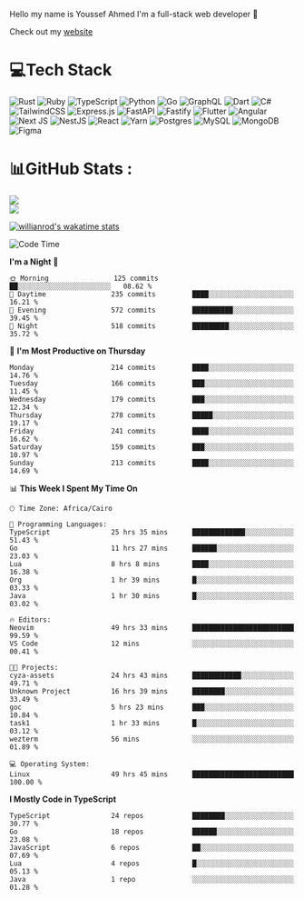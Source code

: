 Hello my name is Youssef Ahmed I'm a full-stack web developer 👋

Check out my [website](https://youssefahmed.vercel.app)
 
# 💻Tech Stack

![Rust](https://img.shields.io/badge/rust-%23000000.svg?style=for-the-badge&logo=rust&logoColor=white) ![Ruby](https://img.shields.io/badge/ruby-%23CC342D.svg?style=for-the-badge&logo=ruby&logoColor=white) ![TypeScript](https://img.shields.io/badge/typescript-%23007ACC.svg?style=for-the-badge&logo=typescript&logoColor=white) ![Python](https://img.shields.io/badge/python-3670A0?style=for-the-badge&logo=python&logoColor=ffdd54) ![Go](https://img.shields.io/badge/go-%2300ADD8.svg?style=for-the-badge&logo=go&logoColor=white) ![GraphQL](https://img.shields.io/badge/-GraphQL-E10098?style=for-the-badge&logo=graphql&logoColor=white) ![Dart](https://img.shields.io/badge/dart-%230175C2.svg?style=for-the-badge&logo=dart&logoColor=white) ![C#](https://img.shields.io/badge/c%23-%23239120.svg?style=for-the-badge&logo=c-sharp&logoColor=white) ![TailwindCSS](https://img.shields.io/badge/tailwindcss-%2338B2AC.svg?style=for-the-badge&logo=tailwind-css&logoColor=white) ![Express.js](https://img.shields.io/badge/express.js-%23404d59.svg?style=for-the-badge&logo=express&logoColor=%2361DAFB) ![FastAPI](https://img.shields.io/badge/FastAPI-005571?style=for-the-badge&logo=fastapi) ![Fastify](https://img.shields.io/badge/fastify-%23000000.svg?style=for-the-badge&logo=fastify&logoColor=white) ![Flutter](https://img.shields.io/badge/Flutter-%2302569B.svg?style=for-the-badge&logo=Flutter&logoColor=white) ![Angular](https://img.shields.io/badge/angular-%23DD0031.svg?style=for-the-badge&logo=angular&logoColor=white) ![Next JS](https://img.shields.io/badge/Next-black?style=for-the-badge&logo=next.js&logoColor=white) ![NestJS](https://img.shields.io/badge/nestjs-%23E0234E.svg?style=for-the-badge&logo=nestjs&logoColor=white) ![React](https://img.shields.io/badge/react-%2320232a.svg?style=for-the-badge&logo=react&logoColor=%2361DAFB) ![Yarn](https://img.shields.io/badge/yarn-%232C8EBB.svg?style=for-the-badge&logo=yarn&logoColor=white) ![Postgres](https://img.shields.io/badge/postgres-%23316192.svg?style=for-the-badge&logo=postgresql&logoColor=white) ![MySQL](https://img.shields.io/badge/mysql-%2300f.svg?style=for-the-badge&logo=mysql&logoColor=white) ![MongoDB](https://img.shields.io/badge/MongoDB-%234ea94b.svg?style=for-the-badge&logo=mongodb&logoColor=white)     ![Figma](https://img.shields.io/badge/figma-%23F24E1E.svg?style=for-the-badge&logo=figma&logoColor=white)

# 📊GitHub Stats :

![](https://github-readme-stats.vercel.app/api?username=joetifa2003&theme=tokyonight&hide_border=false&include_all_commits=false&count_private=false)<br/>
![](https://github-readme-streak-stats.herokuapp.com/?user=joetifa2003&theme=tokyonight&hide_border=false)<br/>

[![willianrod's wakatime stats](https://github-readme-stats.vercel.app/api/wakatime?username=joetifa2003&layout=compact)](https://github.com/anuraghazra/github-readme-stats)
<!--START_SECTION:waka-->
![Code Time](http://img.shields.io/badge/Code%20Time-2%2C263%20hrs%2047%20mins-blue)

**I'm a Night 🦉** 

```text
🌞 Morning                125 commits         ██░░░░░░░░░░░░░░░░░░░░░░░   08.62 % 
🌆 Daytime                235 commits         ████░░░░░░░░░░░░░░░░░░░░░   16.21 % 
🌃 Evening                572 commits         ██████████░░░░░░░░░░░░░░░   39.45 % 
🌙 Night                  518 commits         █████████░░░░░░░░░░░░░░░░   35.72 % 
```
📅 **I'm Most Productive on Thursday** 

```text
Monday                   214 commits         ████░░░░░░░░░░░░░░░░░░░░░   14.76 % 
Tuesday                  166 commits         ███░░░░░░░░░░░░░░░░░░░░░░   11.45 % 
Wednesday                179 commits         ███░░░░░░░░░░░░░░░░░░░░░░   12.34 % 
Thursday                 278 commits         █████░░░░░░░░░░░░░░░░░░░░   19.17 % 
Friday                   241 commits         ████░░░░░░░░░░░░░░░░░░░░░   16.62 % 
Saturday                 159 commits         ███░░░░░░░░░░░░░░░░░░░░░░   10.97 % 
Sunday                   213 commits         ████░░░░░░░░░░░░░░░░░░░░░   14.69 % 
```


📊 **This Week I Spent My Time On** 

```text
🕑︎ Time Zone: Africa/Cairo

💬 Programming Languages: 
TypeScript               25 hrs 35 mins      █████████████░░░░░░░░░░░░   51.43 % 
Go                       11 hrs 27 mins      ██████░░░░░░░░░░░░░░░░░░░   23.03 % 
Lua                      8 hrs 8 mins        ████░░░░░░░░░░░░░░░░░░░░░   16.38 % 
Org                      1 hr 39 mins        █░░░░░░░░░░░░░░░░░░░░░░░░   03.33 % 
Java                     1 hr 30 mins        █░░░░░░░░░░░░░░░░░░░░░░░░   03.02 % 

🔥 Editors: 
Neovim                   49 hrs 33 mins      █████████████████████████   99.59 % 
VS Code                  12 mins             ░░░░░░░░░░░░░░░░░░░░░░░░░   00.41 % 

🐱‍💻 Projects: 
cyza-assets              24 hrs 43 mins      ████████████░░░░░░░░░░░░░   49.71 % 
Unknown Project          16 hrs 39 mins      ████████░░░░░░░░░░░░░░░░░   33.49 % 
goc                      5 hrs 23 mins       ███░░░░░░░░░░░░░░░░░░░░░░   10.84 % 
task1                    1 hr 33 mins        █░░░░░░░░░░░░░░░░░░░░░░░░   03.12 % 
wezterm                  56 mins             ░░░░░░░░░░░░░░░░░░░░░░░░░   01.89 % 

💻 Operating System: 
Linux                    49 hrs 45 mins      █████████████████████████   100.00 % 
```

**I Mostly Code in TypeScript** 

```text
TypeScript               24 repos            ████████░░░░░░░░░░░░░░░░░   30.77 % 
Go                       18 repos            ██████░░░░░░░░░░░░░░░░░░░   23.08 % 
JavaScript               6 repos             ██░░░░░░░░░░░░░░░░░░░░░░░   07.69 % 
Lua                      4 repos             █░░░░░░░░░░░░░░░░░░░░░░░░   05.13 % 
Java                     1 repo              ░░░░░░░░░░░░░░░░░░░░░░░░░   01.28 % 
```




<!--END_SECTION:waka-->
